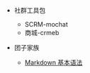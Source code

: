 <!-- _navbar.md -->

* 社群工具包
	* SCRM-mochat
	* 商城-crmeb

* 团子家族
  * [Markdown 基本语法](https://markdown.com.cn/basic-syntax/)

